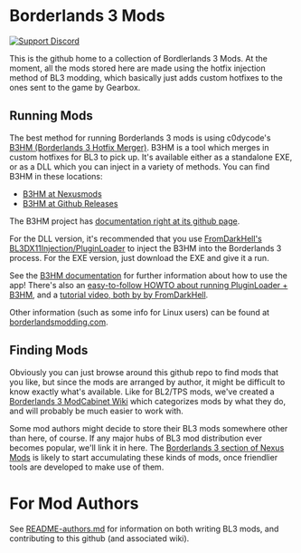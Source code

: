 Borderlands 3 Mods
==================
[![Support Discord](https://img.shields.io/static/v1?label=&message=Support%20Discord&logo=discord&color=424)](https://discord.gg/bXeqV8Ef9R)

This is the github home to a collection of Bordlerlands 3 Mods.  At the
moment, all the mods stored here are made using the hotfix injection
method of BL3 modding, which basically just adds custom hotfixes to the
ones sent to the game by Gearbox.

Running Mods
------------

The best method for running Borderlands 3 mods is using c0dycode's [B3HM
(Borderlands 3 Hotfix Merger)](https://www.nexusmods.com/borderlands3/mods/244).
B3HM is a tool which merges in custom hotfixes for BL3 to pick up.
It's available either as a standalone EXE, or as a DLL which you can inject in
a variety of methods.  You can find B3HM in these locations:

- [B3HM at Nexusmods](https://www.nexusmods.com/borderlands3/mods/244)
- [B3HM at Github Releases](https://github.com/c0dycode/BL3HotfixWebUI/releases)

The B3HM project has [documentation right at its github page](https://github.com/c0dycode/BL3HotfixWebUI/wiki/B3HM-Wiki).

For the DLL version, it's recommended that you use
[FromDarkHell's BL3DX11Injection/PluginLoader](https://github.com/FromDarkHell/BL3DX11Injection/releases)
to inject the B3HM into the Borderlands 3 process.  For the EXE version, just
download the EXE and give it a run.

See the [B3HM documentation](https://github.com/c0dycode/BL3HotfixWebUI/wiki/B3HM-Wiki) for
further information about how to use the app!  There's also an [easy-to-follow
HOWTO about running PluginLoader + B3HM](https://docs.google.com/document/d/1gdJX7eje3v-S7INIX5ZzIvaLfzGaWjauB2rcPgPqslw),
and a [tutorial video, both by by FromDarkHell](https://www.youtube.com/watch?v=KYgUzKomXrk).

Other information (such as some info for Linux users) can be found at
[borderlandsmodding.com](http://borderlandsmodding.com/bl3-running-mods/).

Finding Mods
------------

Obviously you can just browse around this github repo to find mods that
you like, but since the mods are arranged by author, it might be difficult
to know exactly what's available.  Like for BL2/TPS mods, we've created a
[Borderlands 3 ModCabinet Wiki](https://github.com/BLCM/bl3mods/wiki)
which categorizes mods by what they do, and will probably be much easier
to work with.

Some mod authors might decide to store their BL3 mods somewhere other than
here, of course.  If any major hubs of BL3 mod distribution ever becomes
popular, we'll link it in here.  The
[Borderlands 3 section of Nexus Mods](https://www.nexusmods.com/borderlands3)
is likely to start accumulating these kinds of mods, once friendlier tools
are developed to make use of them.

For Mod Authors
===============

See [README-authors.md](README-authors.md) for information on both
writing BL3 mods, and contributing to this github (and associated
wiki).

